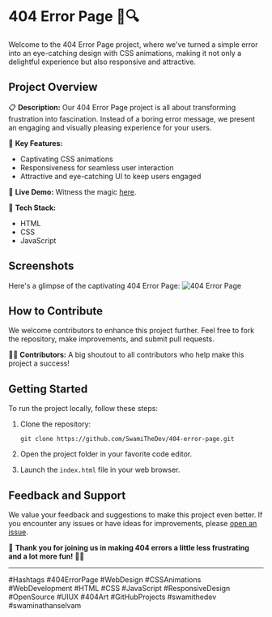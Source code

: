 # 404 Error Page 🚫🔍

Welcome to the 404 Error Page project, where we've turned a simple error into an eye-catching design with CSS animations, making it not only a delightful experience but also responsive and attractive.

## Project Overview

📋 **Description:** Our 404 Error Page project is all about transforming frustration into fascination. Instead of a boring error message, we present an engaging and visually pleasing experience for your users.

🌟 **Key Features:**
- Captivating CSS animations
- Responsiveness for seamless user interaction
- Attractive and eye-catching UI to keep users engaged

🚀 **Live Demo:** Witness the magic [here](https://404errorpage.vercel.app/).

🔧 **Tech Stack:**
- HTML
- CSS
- JavaScript

## Screenshots

Here's a glimpse of the captivating 404 Error Page:
![404 Error Page]()

## How to Contribute

We welcome contributors to enhance this project further. Feel free to fork the repository, make improvements, and submit pull requests.

👨‍💻 **Contributors:** A big shoutout to all contributors who help make this project a success!

## Getting Started

To run the project locally, follow these steps:

1. Clone the repository:
   ```
   git clone https://github.com/SwamiTheDev/404-error-page.git
   ```
2. Open the project folder in your favorite code editor.

3. Launch the `index.html` file in your web browser.

## Feedback and Support

We value your feedback and suggestions to make this project even better. If you encounter any issues or have ideas for improvements, please [open an issue](https://github.com/SwamiTheDev/404-error-page/issues).

🙌 **Thank you for joining us in making 404 errors a little less frustrating and a lot more fun!** 🎉🎨

---

#Hashtags
#404ErrorPage
#WebDesign
#CSSAnimations
#WebDevelopment
#HTML
#CSS
#JavaScript
#ResponsiveDesign
#OpenSource
#UIUX
#404Art
#GitHubProjects
#swamithedev
#swaminathanselvam
